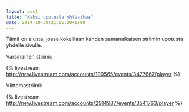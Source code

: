 ```yaml
---
layout: post
title: "Kaksi upotusta yhtäaikaa"
date: 2014-10-30T21:05:20+0200
---
```


Tämä on alusta, jossa kokeillaan kahden samanaikaisen striimin upotusta yhdelle sivulle.<!--more-->

Varsinainen striimi:

{% livestream http://new.livestream.com/accounts/190565/events/3427667/player %}

Viittomastriimi:

{%  livestream http://new.livestream.com/accounts/2914987/events/3541763/player %}